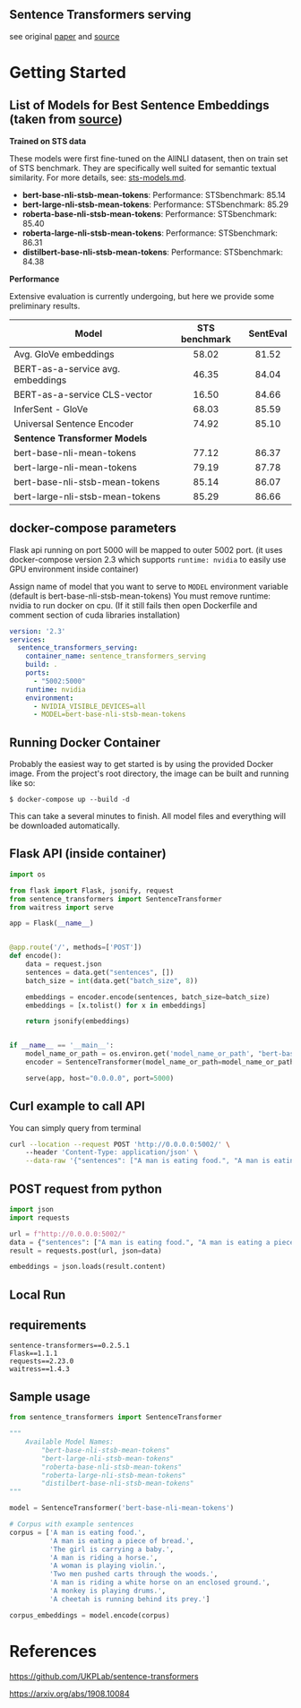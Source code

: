 ## Sentence Transformers serving

see original [paper](https://arxiv.org/abs/1908.10084) 
and [source](https://github.com/UKPLab/sentence-transformers#application-examples)

# Getting Started

## List of Models for Best Sentence Embeddings (taken from [source](https://github.com/UKPLab/sentence-transformers/blob/master/README.md))

**Trained on STS data**

These models were first fine-tuned on the AllNLI datasent, then on train set of STS benchmark. 
They are specifically well suited for semantic textual similarity. For more details, see: 
[sts-models.md](https://github.com/UKPLab/sentence-transformers/blob/master/docs/pretrained-models/sts-models.md).

- **bert-base-nli-stsb-mean-tokens**: Performance: STSbenchmark: 85.14
- **bert-large-nli-stsb-mean-tokens**: Performance: STSbenchmark: 85.29
- **roberta-base-nli-stsb-mean-tokens**: Performance: STSbenchmark: 85.40
- **roberta-large-nli-stsb-mean-tokens**: Performance: STSbenchmark: 86.31
- **distilbert-base-nli-stsb-mean-tokens**: Performance: STSbenchmark: 84.38


**Performance** 

Extensive evaluation is currently undergoing, but here we provide some preliminary results.

| Model    | STS benchmark | SentEval  |
| ----------------------------------|:-----: |:---:   |
| Avg. GloVe embeddings             | 58.02  | 81.52  |
| BERT-as-a-service avg. embeddings | 46.35  | 84.04  |
| BERT-as-a-service CLS-vector      | 16.50  | 84.66  |
| InferSent - GloVe                 | 68.03  | 85.59  |
| Universal Sentence Encoder        | 74.92  | 85.10  |
|**Sentence Transformer Models**    ||
| bert-base-nli-mean-tokens         | 77.12  | 86.37 |
| bert-large-nli-mean-tokens        | 79.19  | 87.78 |
| bert-base-nli-stsb-mean-tokens    | 85.14  | 86.07 |
| bert-large-nli-stsb-mean-tokens   | 85.29 | 86.66|


## docker-compose parameters
Flask api running on port 5000 will be mapped to outer 5002 port.
(it uses docker-compose version 2.3 which supports `runtime: nvidia` to easily use GPU environment inside container)

Assign name of model that you want to serve to `MODEL` environment variable (default is bert-base-nli-stsb-mean-tokens)
You must remove runtime: nvidia to run docker on cpu. (If it still fails then open Dockerfile and comment section of cuda libraries installation)
```yaml
version: '2.3'
services:
  sentence_transformers_serving:
    container_name: sentence_transformers_serving
    build: .
    ports:
      - "5002:5000"
    runtime: nvidia
    environment:
      - NVIDIA_VISIBLE_DEVICES=all
      - MODEL=bert-base-nli-stsb-mean-tokens
```

## Running Docker Container
Probably the easiest way to get started is by using the provided Docker image.
From the project's root directory, the image can be built and running like so:
```
$ docker-compose up --build -d
```
This can take a several minutes to finish. All model files and everything will be downloaded automatically.

## Flask API (inside container)
```python
import os

from flask import Flask, jsonify, request
from sentence_transformers import SentenceTransformer
from waitress import serve

app = Flask(__name__)


@app.route('/', methods=['POST'])
def encode():
    data = request.json
    sentences = data.get("sentences", [])
    batch_size = int(data.get("batch_size", 8))

    embeddings = encoder.encode(sentences, batch_size=batch_size)
    embeddings = [x.tolist() for x in embeddings]

    return jsonify(embeddings)


if __name__ == '__main__':
    model_name_or_path = os.environ.get('model_name_or_path', "bert-base-nli-stsb-mean-tokens")
    encoder = SentenceTransformer(model_name_or_path=model_name_or_path)

    serve(app, host="0.0.0.0", port=5000)
```

## Curl example to call API

You can simply query from terminal
```bash
curl --location --request POST 'http://0.0.0.0:5002/' \            
    --header 'Content-Type: application/json' \
    --data-raw '{"sentences": ["A man is eating food.", "A man is eating a piece of bread."], "batch_size":8}'
```

## POST request from python
```python
import json
import requests

url = f"http://0.0.0.0:5002/"
data = {"sentences": ["A man is eating food.", "A man is eating a piece of bread."], "batch_size":8}
result = requests.post(url, json=data)

embeddings = json.loads(result.content)
```

## Local Run

## requirements
```text
sentence-transformers==0.2.5.1
Flask==1.1.1
requests==2.23.0
waitress==1.4.3
```

## Sample usage
```python
from sentence_transformers import SentenceTransformer

"""
    Available Model Names:
        "bert-base-nli-stsb-mean-tokens"
        "bert-large-nli-stsb-mean-tokens"
        "roberta-base-nli-stsb-mean-tokens"
        "roberta-large-nli-stsb-mean-tokens"
        "distilbert-base-nli-stsb-mean-tokens"
"""

model = SentenceTransformer('bert-base-nli-mean-tokens')

# Corpus with example sentences
corpus = ['A man is eating food.',
          'A man is eating a piece of bread.',
          'The girl is carrying a baby.',
          'A man is riding a horse.',
          'A woman is playing violin.',
          'Two men pushed carts through the woods.',
          'A man is riding a white horse on an enclosed ground.',
          'A monkey is playing drums.',
          'A cheetah is running behind its prey.']

corpus_embeddings = model.encode(corpus)
```

# References

https://github.com/UKPLab/sentence-transformers

https://arxiv.org/abs/1908.10084